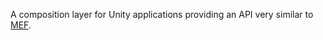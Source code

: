 A composition layer for Unity applications providing an API very similar
to [MEF](http://msdn.microsoft.com/en-us/library/dd460648.aspx).
